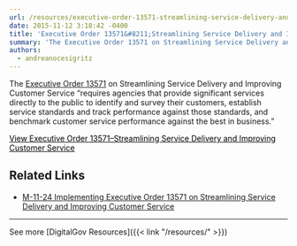 ```yaml
---
url: /resources/executive-order-13571-streamlining-service-delivery-and-improving-customer-service/
date: 2015-11-12 3:18:42 -0400
title: 'Executive Order 13571&#8211;Streamlining Service Delivery and Improving Customer Service'
summary: 'The Executive Order 13571 on Streamlining Service Delivery and Improving Customer Service &#8220;requires agencies that provide significant services directly to the public to identify and survey their customers, establish service standards and track performance against those standards, and benchmark customer service performance against the best in business.&#8221; View Executive Order 13571&#8211;Streamlining Service Delivery and Improving Customer Service'
authors:
  - andreanocesigritz
---
```


The [Executive Order 13571](https://www.whitehouse.gov/the-press-office/2011/04/27/executive-order-13571-streamlining-service-delivery-and-improving-custom) on Streamlining Service Delivery and Improving Customer Service &#8220;requires agencies that provide significant services directly to the public to identify and survey their customers, establish service standards and track performance against those standards, and benchmark customer service performance against the best in business.&#8221;

<a class="button" style="color: #000000" href="https://www.whitehouse.gov/the-press-office/2011/04/27/executive-order-13571-streamlining-service-delivery-and-improving-custom">View Executive Order 13571&#8211;Streamlining Service Delivery and Improving Customer Service</a><a><br /> </a>

## Related Links

  *  [M-11-24 Implementing Executive Order 13571 on Streamlining Service Delivery and Improving Customer Service](https://www.whitehouse.gov/sites/whitehouse.gov/files/omb/memoranda/2011/m11-24.pdf)

* * *

See more [DigitalGov Resources]({{< link "/resources/" >}})